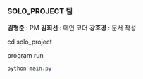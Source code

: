 ### SOLO_PROJECT 팀

**김형준** : PM
**김희선** : 메인 코더
**강효경** : 문서 작성

cd solo_project

program run

```powershell
python main.py

```